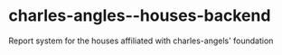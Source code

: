 # charles-angles--houses-backend
Report system for the houses affiliated with charles-angels' foundation
